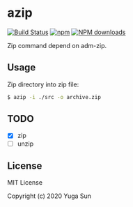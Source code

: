 # azip

[![Build Status](https://travis-ci.com/yugasun/azip.svg?branch=master)](https://travis-ci.com/yugasun/azip)
[![npm](https://img.shields.io/npm/v/azip.svg)](http://www.npmtrends.com/azip)
[![NPM downloads](https://img.shields.io/npm/dm/azip.svg)](http://www.npmtrends.com/azip)

Zip command depend on adm-zip.

## Usage

Zip directory into zip file:

```bash
$ azip -i ./src -o archive.zip
```

## TODO

- [x] zip
- [ ] unzip

## License

MIT License

Copyright (c) 2020 Yuga Sun
